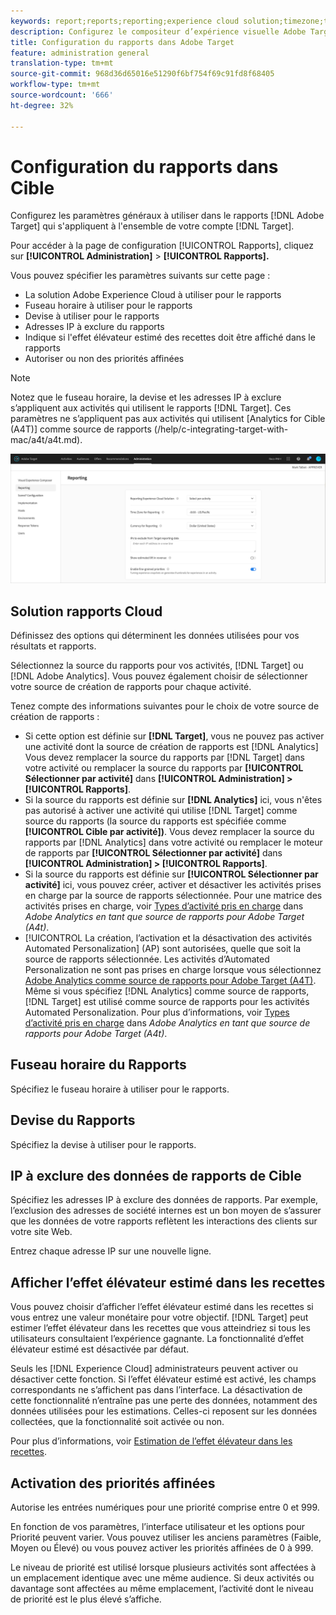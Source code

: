 ```yaml
---
keywords: report;reports;reporting;experience cloud solution;timezone;time zone;currency;exclude IPs;estimated lift in revenue;revenue;lift in revenue;fine-grained priorities;fine-grained
description: Configurez le compositeur d’expérience visuelle Adobe Target en spécifiant ses paramètres généraux, la configuration de la fenêtre d’affichage mobile et les sélecteurs CSS.
title: Configuration du rapports dans Adobe Target
feature: administration general
translation-type: tm+mt
source-git-commit: 968d36d65016e51290f6bf754f69c91fd8f68405
workflow-type: tm+mt
source-wordcount: '666'
ht-degree: 32%

---
```



# Configuration du rapports dans Cible

Configurez les paramètres généraux à utiliser dans le rapports [!DNL Adobe Target] qui s&#39;appliquent à l&#39;ensemble de votre compte [!DNL Target].

Pour accéder à la page de configuration [!UICONTROL Rapports], cliquez sur **[!UICONTROL Administration]** > **[!UICONTROL Rapports].**

Vous pouvez spécifier les paramètres suivants sur cette page :

* La solution Adobe Experience Cloud à utiliser pour le rapports
* Fuseau horaire à utiliser pour le rapports
* Devise à utiliser pour le rapports
* Adresses IP à exclure du rapports
* Indique si l&#39;effet élévateur estimé des recettes doit être affiché dans le rapports
* Autoriser ou non des priorités affinées

>[!NOTE]
>
>Notez que le fuseau horaire, la devise et les adresses IP à exclure s’appliquent aux activités qui utilisent le rapports [!DNL Target]. Ces paramètres ne s’appliquent pas aux activités qui utilisent [Analytics for Cible (A4T)] comme source de rapports (/help/c-integrating-target-with-mac/a4t/a4t.md).

![Rapports de page](/help/administrating-target/assets/reporting.png)

## Solution rapports Cloud

Définissez des options qui déterminent les données utilisées pour vos résultats et rapports.

Sélectionnez la source du rapports pour vos activités, [!DNL Target] ou [!DNL Adobe Analytics]. Vous pouvez également choisir de sélectionner votre source de création de rapports pour chaque activité.

Tenez compte des informations suivantes pour le choix de votre source de création de rapports :

* Si cette option est définie sur **[!DNL Target]**, vous ne pouvez pas activer une activité dont la source de création de rapports est [!DNL Analytics] Vous devez remplacer la source du rapports par [!DNL Target] dans votre activité ou remplacer la source du rapports par **[!UICONTROL Sélectionner par activité]** dans **[!UICONTROL Administration] > [!UICONTROL Rapports]**.
* Si la source du rapports est définie sur **[!DNL Analytics]** ici, vous n&#39;êtes pas autorisé à activer une activité qui utilise [!DNL Target] comme source du rapports (la source du rapports est spécifiée comme **[!UICONTROL Cible par activité])**. Vous devez remplacer la source du rapports par [!DNL Analytics] dans votre activité ou remplacer le moteur de rapports par **[!UICONTROL Sélectionner par activité]** dans **[!UICONTROL Administration] > [!UICONTROL Rapports]**.
* Si la source du rapports est définie sur **[!UICONTROL Sélectionner par activité]** ici, vous pouvez créer, activer et désactiver les activités prises en charge par la source de rapports sélectionnée. Pour une matrice des activités prises en charge, voir [Types d’activité pris en charge](/help/c-integrating-target-with-mac/a4t/a4t.md#section_F487896214BF4803AF78C552EF1669AA) dans *Adobe Analytics en tant que source de rapports pour Adobe Target (A4t)*.
* [!UICONTROL La création, l’activation et la désactivation des activités Automated Personalization]  (AP) sont autorisées, quelle que soit la source de rapports sélectionnée. Les activités d’Automated Personalization ne sont pas prises en charge lorsque vous sélectionnez [Adobe Analytics comme source de rapports pour Adobe Target (A4T)](/help/c-integrating-target-with-mac/a4t/a4t.md). Même si vous spécifiez [!DNL Analytics] comme source de rapports, [!DNL Target] est utilisé comme source de rapports pour les activités Automated Personalization. Pour plus d’informations, voir [Types d’activité pris en charge](/help/c-integrating-target-with-mac/a4t/a4t.md#section_F487896214BF4803AF78C552EF1669AA) dans *Adobe Analytics en tant que source de rapports pour Adobe Target (A4t)*.

## Fuseau horaire du Rapports

Spécifiez le fuseau horaire à utiliser pour le rapports.

## Devise du Rapports

Spécifiez la devise à utiliser pour le rapports.

## IP à exclure des données de rapports de Cible

Spécifiez les adresses IP à exclure des données de rapports. Par exemple, l’exclusion des adresses de société internes est un bon moyen de s’assurer que les données de votre rapports reflètent les interactions des clients sur votre site Web.

Entrez chaque adresse IP sur une nouvelle ligne.

## Afficher l’effet élévateur estimé dans les recettes

Vous pouvez choisir d’afficher l’effet élévateur estimé dans les recettes si vous entrez une valeur monétaire pour votre objectif. [!DNL Target] peut estimer l’effet élévateur dans les recettes que vous atteindriez si tous les utilisateurs consultaient l’expérience gagnante. La fonctionnalité d’effet élévateur estimé est désactivée par défaut.

Seuls les [!DNL Experience Cloud] administrateurs peuvent activer ou désactiver cette fonction. Si l’effet élévateur estimé est activé, les champs correspondants ne s’affichent pas dans l’interface. La désactivation de cette fonctionnalité n’entraîne pas une perte des données, notamment des données utilisées pour les estimations. Celles-ci reposent sur les données collectées, que la fonctionnalité soit activée ou non.

Pour plus d’informations, voir [Estimation de l’effet élévateur dans les recettes](/help/administrating-target/r-target-account-preferences/estimating-lift-in-revenue.md).

## Activation des priorités affinées

Autorise les entrées numériques pour une priorité comprise entre 0 et 999.

En fonction de vos paramètres, l’interface utilisateur et les options pour Priorité peuvent varier. Vous pouvez utiliser les anciens paramètres (Faible, Moyen ou Élevé) ou vous pouvez activer les priorités affinées de 0 à 999.

Le niveau de priorité est utilisé lorsque plusieurs activités sont affectées à un emplacement identique avec une même audience. Si deux activités ou davantage sont affectées au même emplacement, l’activité dont le niveau de priorité est le plus élevé s’affiche.
